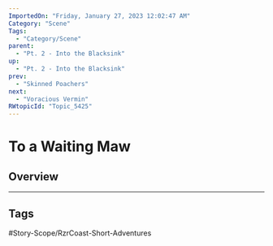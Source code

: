 ```yaml
---
ImportedOn: "Friday, January 27, 2023 12:02:47 AM"
Category: "Scene"
Tags:
  - "Category/Scene"
parent:
  - "Pt. 2 - Into the Blacksink"
up:
  - "Pt. 2 - Into the Blacksink"
prev:
  - "Skinned Poachers"
next:
  - "Voracious Vermin"
RWtopicId: "Topic_5425"
---
```

# To a Waiting Maw
## Overview

---
## Tags
#Story-Scope/RzrCoast-Short-Adventures

